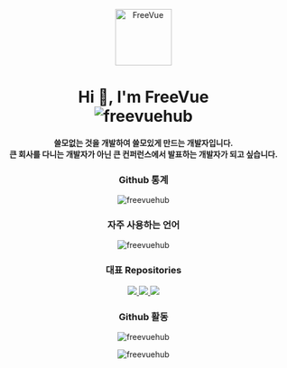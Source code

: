 <p align="center">
  <img width="100px" src="https://og.freevue.dev/api/logo?size=100&style=border" align="center" alt="FreeVue" />
</p>

<h1 align="center">
  Hi 👋, I'm FreeVue <br />
  <img src="https://komarev.com/ghpvc/?username=freevuehub&label=Profile%20views&color=0e75b6&style=flat" alt="freevuehub" />
</h1>
<h4 align="center">
  쓸모없는 것을 개발하여 쓸모있게 만드는 개발자입니다. <br />
  큰 회사를 다니는 개발자가 아닌 큰 컨퍼런스에서 발표하는 개발자가 되고 싶습니다. <br />
</h4>

<h3 align="center">Github 통계</h3>
<p align="center">
  <img
    src="https://github-readme-stats.vercel.app/api?username=freevuehub&show_icons=true&locale=kr&bg_color=60,c892d8,6667ab&title_color=fff&text_color=fff"
    alt="freevuehub"
  />
</p>

<h3 align="center">자주 사용하는 언어</h3>
<p align="center">
  <img
    src="https://github-readme-stats.vercel.app/api/top-langs?username=freevuehub&show_icons=true&locale=kr&bg_color=60,c892d8,6667ab&title_color=fff&text_color=fff"
    alt="freevuehub"
  />
</p>

<h3 align="center">대표 Repositories</h3>
<p align="center">
  <a href="https://github.com/freevuehub/radiyu-lang">
    <img src="https://github-readme-stats.vercel.app/api/pin/?username=freevuehub&repo=radiyu-lang&locale=kr&bg_color=60,c892d8,6667ab&title_color=fff&text_color=fff" />
  </a>
  <a href="https://github.com/freevuehub/reacth">
    <img src="https://github-readme-stats.vercel.app/api/pin/?username=freevuehub&repo=reacth&locale=kr&bg_color=60,c892d8,6667ab&title_color=fff&text_color=fff" />
  </a>
  <a href="https://github.com/freevuehub/pop.freevue.dev">
    <img src="https://github-readme-stats.vercel.app/api/pin/?username=freevuehub&repo=pop.freevue.dev&locale=kr&bg_color=60,c892d8,6667ab&title_color=fff&text_color=fff" />
  </a>
</p>

<h3 align="center">Github 활동</h3>
<p align="center">
  <img src="https://github-profile-trophy.vercel.app/?username=freevuehub&locale=kr" alt="freevuehub" />
</p>

<p align="center">
  <img src="https://capsule-render.vercel.app/api?type=waving&height=100&color=60:c892d8,100:6667ab&section=footer" alt="freevuehub" />
</p>
